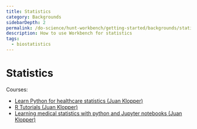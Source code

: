 ```yaml
---
title: Statistics
category: Backgrounds
sidebarDepth: 2
permalink: /do-science/hunt-workbench/getting-started/backgrounds/statistics
description: How to use Workbench for statistics
tags:
  - biostatistics
---
```


# Statistics

Courses:
- [Learn Python for healthcare statistics (Juan Klopper)](https://www.youtube.com/playlist?list=PLsu0TcgLDUiIlfYei2ePpgBYkqD7H_QB9)
- [R Tutorials (Juan Klopper)](https://www.youtube.com/playlist?list=PLsu0TcgLDUiJznd-n-i7rMUmNjCuNhgpB)
- [Learning medical statistics with python and Jupyter notebooks (Juan Klopper)](https://www.youtube.com/playlist?list=PLsu0TcgLDUiIueDMfTX3322AZhdGb0_zm)
